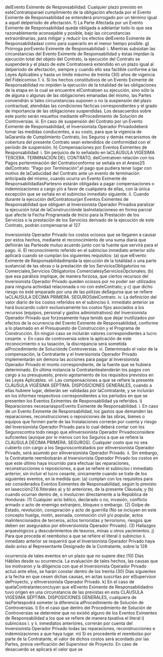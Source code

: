 delEvento Eximente de Responsabilidad. Cualquier plazo previsto en esteContratoparael cumplimiento de la
obligación afectada por el Evento Eximente de Responsabilidad se entenderá prorrogado por un término igual
a aquél delperíodo de afectación.
f) La Parte Afectada por un Evento Eximente de Responsabilidad queda obligada a adelantar todo lo que sea
razonablemente aconsejable y posible, bajo las circunstancias extraordinarias, para mitigar y reducir los efectos
delEvento Eximente de Responsabilidadasí como para superarlo en el menor tiempo posible.
g) Prórroga porEvento Eximente de Responsabilidad:
i. Mientras subsistan las circunstancias del Evento Eximente de Responsabilidad y éstas impidan la
ejecución total del objeto del Contrato, la ejecución del Contrato se suspenderá y el plazo de este
Contratoserá extendido en un plazo igual al delperíodo de afectación, siempre y cuando ello sea factible
conforme a las Leyes Aplicables y hasta un límite máximo de treinta (30) años de vigencia del
Fideicomiso 1.
ii. Si los hechos constitutivos de un Evento Eximente de Responsabilidad no impiden la ejecución de la
totalidad de las obligaciones de la etapa en la cual se encuentre elContratoen su ejecución, sino sólo la
de alguna o algunas de las obligaciones emanadas del mismo, las Partes convendrán si tales
circunstancias suponen o no la suspensión del plazo contractual, atendidas las condiciones fácticas
correspondientes y el grado de importancia de las obligaciones suspendidas. Los desacuerdos sobre
este punto serán resueltos mediante elProcedimiento de Solución de Controversias.
iii. En caso de suspensión del Contrato por un Evento Eximente de Responsabilidad, el Inversionista
Operador Privadodeberá tomar las medidas conducentes, a su costo, para que la vigencia de laGarantía
de Cumplimiento Contrato, los Seguros y demás mecanismos de cobertura del presente Contrato sean
extendidos de conformidad con el período de suspensión.
h) Compensaciones por Eventos Eximentes de Responsabilidad:
i. Sin perjuicio de lo señalado en laCLÁUSULA VIGÉSIMA TERCERA. TERMINACIÓN DEL CONTRATO,
delContratoen relación con los Pagos porterminación del Contratoconforme se señala en el Anexo25
delContrato: “Pago por Terminación”,el pago que pudiera tener lugar con motivo de laCaducidad del
Contrato ante un evento de terminación anticipada del mismo, cuando ocurra un Evento Eximente de
ResponsabilidadlasPartesno estarán obligadas a pagar compensaciones o indemnizaciones a cargo y/o
a favor de cualquiera de ellas, con la única excepción que se señala en el subinciso inmediato siguiente.
ii. Cuando durante la ejecución delContratosurjan Eventos Eximentes de Responsabilidad que obliguen al
Inversionista Operador Privadoa paralizar la ejecución total de laConstrucciónde lasInstalacioneso en
forma parcial que afecte la Fecha Programada de Inicio para la Prestación de los Servicios o la
prestación de los Servicios derivado de la ejecución de este Contrato, podrán compensarse al
127

Inversionista Operador Privado los costos ociosos que se llegaren a causar por estos hechos, mediante
el reconocimiento de una suma diaria que definirán las Partesde mutuo acuerdo junto con la fuente que
servirá para el pago.
iii. El reconocimiento referido en el subinciso inmediato anterior sólo aplicará cuando se cumplan los
siguientes requisitos: (a) que elEvento Eximente de Responsabilidadimpida la ejecución de la totalidad o
una parte sustancial de las obras o la prestación de los ServiciosObligatorios no Comerciales,Servicios
Obligatorios ComercialesyServiciosOpcionales; (b) que esa parálisis implique, de manera forzosa, que
ciertos recursos del Inversionista Operador Privado queden ociosos por no poder ser utilizados para
ninguna actividad relacionada o no con esteContrato; y c) que dicho riesgo no esté amparado por una de
las pólizas deSeguroa que se refiere laCLAUSULA DÉCIMA PRIMERA. SEGUROSdelContrato.
iv. La definición del valor diario de los costos referidos en el subinciso ii. inmediato anterior se hará
buscando cubrir exclusivamente los costos fijos asociados a los recursos (equipos, personal y gastos
administrativos) del Inversionista Operador Privado que forzosamente haya tenido que dejar inutilizados
por efectos de la ocurrencia del Evento Eximente de Responsabilidad, conforme a lo plasmado en el
Presupuesto de Construcción y el Programa de Construcción. En ningún caso se incluirán valores
correspondientes a lucro cesante.
v. En caso de controversia sobre la aplicación de este reconocimiento o su tasación, la discrepancia será
sometida alProcedimiento de Soluciónde Controversias.
vi. Determinado el valor de la compensación, la Contratante y el Inversionista Operador Privado
implementarán sin demora las acciones para pagar al Inversionista Operador Privado el monto
correspondiente, de la fuente que se hubiera determinado. En última instancia la Contratanteatenderán
los pagos con cargo a su presupuesto, previo agotamiento de los requisitos previstos en las Leyes
Aplicables.
vii. Las compensaciones a que se refiere la presente CLÁUSULA VIGÉSIMA SÉPTIMA. DISPOSICIONES
GENERALES, cuando a ellas hubiere lugar, deberán ser validadas por laContratante, y se incluirán en
los informes respectivos correspondientes a los períodos en que se presenten los Eventos Eximentes de
Responsabilidad ya referidos.
i) Reparaciones necesariasporEvento Eximente de Responsabilidad.
i. En caso de un Evento Eximente de Responsabilidad, los gastos que demanden las reparaciones,
reconstrucciones o reposiciones de las obras, bienes o equipos que formen parte de las Instalaciones
correrán por cuenta y riesgo del Inversionista Operador Privado para lo cual deberá contar con los
Seguroscontra todo riesgo que elInversionista Operador Privadoconsidere suficientes (aunque por lo
menos con los Seguros a que se refiere la CLAUSULA DÉCIMA PRIMERA. SEGUROS). Cualquier
costo que no sea cubierto con cargo a los Seguroscontratados por elInversionista Operador Privado,
será asumido por elInversionista Operador Privado.
ii. Sin embargo, la Contratante reembolsarán al Inversionista Operador Privado los costos en que este
último haya incurrido para efectuar las reparaciones, reconstrucciones o reposiciones, a que se refiere
el subinciso i inmediato anterior, sin incluir el lucro cesante, únicamente cuando se trate de los
siguientes eventos, en la medida que: (a) cumplan con los requisitos para ser considerados Eventos
Eximentes de Responsabilidad, según lo previsto en lasección27.6.1literales a) y b) anteriores, de la
presente Cláusula; y (b) cuando ocurran dentro de, o involucren directamente a la República de
Honduras:
(1) Cualquier acto bélico, declarado o no, invasión, conflicto armado o acto de enemigo extranjero,
bloqueo o embargo.
(2) Golpe de Estado, revolución, conspiración y acto de guerrilla (No se incluyen en este concepto
huelga, motín, asonada, conmoción civil y/o popular, actos malintencionados de terceros, actos
terroristas y terrorismo, riesgos que deben ser asegurados por elInversionista Operador Privado).
(3) Hallazgos arqueológicos y descubrimientos de tesoros, minas u otros yacimientos.
j) Para que proceda el reembolso a que se refiere el literal i) subinciso ii. inmediato anterior se requerirá que el
Inversionista Operador Privado haya dado aviso al Representante Designado de la Contratante, sobre la
128

ocurrencia de tales eventos en un plazo que no supere diez (10) Días Hábiles desde su ocurrencia. La
evaluación de tales hechos, las causas que los motivaron y la diligencia con que el Inversionista Operador
Privado actuó ante ellos, se harán constar dentro de los treinta (30) Días siguientes a la fecha en que cesen
dichas causas, en actas suscritas por elSupervisor deProyecto, y elInversionista Operador Privado.
k) En el caso de quelaContratanteconcluyan que elEvento Eximente de Responsabilidadno tuvo origen en una
circunstancia de las previstas en esta CLÁUSULA VIGÉSIMA SÉPTIMA. DISPOSICIONES GENERALES,
cualquiera de lasPartespodrá someter la diferencia alProcedimiento de Solución de Controversias.
l) En el caso que dentro del Procedimiento de Solución de Controversias se determine que no existió alguno de
los Eventos Eximentes de Responsabilidad a los que se refiere de manera taxativa el literal i) subincisos i. y ii.
inmediatos anteriores, correrán por cuenta del Inversionista Operador Privado todas las reparaciones,
reconstrucciones e indemnizaciones a que haya lugar.
m) Si es procedente el reembolso por parte de la Contratante, el valor de dichos costos será acordado por las
Partes, previa verificación del Supervisor de Proyecto. En caso de desacuerdo se aplicará el valor que se
